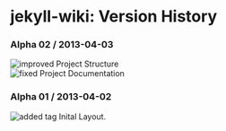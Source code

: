 # jekyll-wiki: Version History

### Alpha 02 / 2013-04-03

![improved]() Project Structure  
![fixed]() Project Documentation  

### Alpha 01 / 2013-04-02

![added tag]() Inital Layout.  